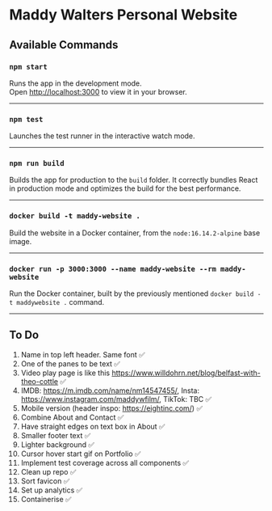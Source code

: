 # Maddy Walters Personal Website
## Available Commands
### `npm start`

Runs the app in the development mode.\
Open [http://localhost:3000](http://localhost:3000) to view it in your browser.

---

### `npm test`

Launches the test runner in the interactive watch mode.

---

### `npm run build`

Builds the app for production to the `build` folder.
It correctly bundles React in production mode and optimizes the build for the best performance.

---

### `docker build -t maddy-website .`

Build the website in a Docker container, from the `node:16.14.2-alpine` base image.

---

### `docker run -p 3000:3000 --name maddy-website --rm maddy-website`

Run the Docker container, built by the previously mentioned `docker build -t maddywebsite .` command.

---


## To Do

1. Name in top left header. Same font ✅
2. One of the panes to be text ✅
3. Video play page is like this https://www.willdohrn.net/blog/belfast-with-theo-cottle ✅
4. IMDB: https://m.imdb.com/name/nm14547455/,
Insta: https://www.instagram.com/maddywfilm/,
TikTok: TBC ✅
5. Mobile version (header inspo: https://eightinc.com/) ✅
6. Combine About and Contact ✅
7. Have straight edges on text box in About ✅
8. Smaller footer text ✅
9. Lighter background ✅
10. Cursor hover start gif on Portfolio ✅
11. Implement test coverage across all components ✅
12. Clean up repo ✅
13. Sort favicon ✅
14. Set up analytics ✅
15. Containerise ✅
